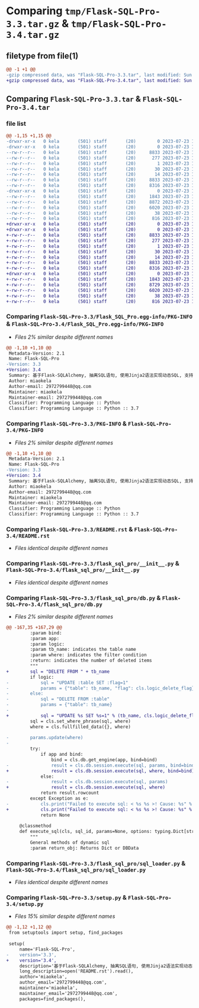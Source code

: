 # Comparing `tmp/Flask-SQL-Pro-3.3.tar.gz` & `tmp/Flask-SQL-Pro-3.4.tar.gz`

## filetype from file(1)

```diff
@@ -1 +1 @@
-gzip compressed data, was "Flask-SQL-Pro-3.3.tar", last modified: Sun Jul 23 16:51:01 2023, max compression
+gzip compressed data, was "Flask-SQL-Pro-3.4.tar", last modified: Sun Jul 23 16:58:51 2023, max compression
```

## Comparing `Flask-SQL-Pro-3.3.tar` & `Flask-SQL-Pro-3.4.tar`

### file list

```diff
@@ -1,15 +1,15 @@
-drwxr-xr-x   0 kela       (501) staff       (20)        0 2023-07-23 16:51:01.002243 Flask-SQL-Pro-3.3/
-drwxr-xr-x   0 kela       (501) staff       (20)        0 2023-07-23 16:51:01.001192 Flask-SQL-Pro-3.3/Flask_SQL_Pro.egg-info/
--rw-r--r--   0 kela       (501) staff       (20)     8833 2023-07-23 16:51:00.000000 Flask-SQL-Pro-3.3/Flask_SQL_Pro.egg-info/PKG-INFO
--rw-r--r--   0 kela       (501) staff       (20)      277 2023-07-23 16:51:00.000000 Flask-SQL-Pro-3.3/Flask_SQL_Pro.egg-info/SOURCES.txt
--rw-r--r--   0 kela       (501) staff       (20)        1 2023-07-23 16:51:00.000000 Flask-SQL-Pro-3.3/Flask_SQL_Pro.egg-info/dependency_links.txt
--rw-r--r--   0 kela       (501) staff       (20)       30 2023-07-23 16:51:00.000000 Flask-SQL-Pro-3.3/Flask_SQL_Pro.egg-info/requires.txt
--rw-r--r--   0 kela       (501) staff       (20)       14 2023-07-23 16:51:00.000000 Flask-SQL-Pro-3.3/Flask_SQL_Pro.egg-info/top_level.txt
--rw-r--r--   0 kela       (501) staff       (20)     8833 2023-07-23 16:51:01.002059 Flask-SQL-Pro-3.3/PKG-INFO
--rw-r--r--   0 kela       (501) staff       (20)     8316 2023-07-23 16:37:58.000000 Flask-SQL-Pro-3.3/README.rst
-drwxr-xr-x   0 kela       (501) staff       (20)        0 2023-07-23 16:51:01.001744 Flask-SQL-Pro-3.3/flask_sql_pro/
--rw-r--r--   0 kela       (501) staff       (20)     1843 2023-07-23 16:05:44.000000 Flask-SQL-Pro-3.3/flask_sql_pro/__init__.py
--rw-r--r--   0 kela       (501) staff       (20)     8872 2023-07-23 16:50:42.000000 Flask-SQL-Pro-3.3/flask_sql_pro/db.py
--rw-r--r--   0 kela       (501) staff       (20)     6020 2023-07-23 16:21:52.000000 Flask-SQL-Pro-3.3/flask_sql_pro/sql_loader.py
--rw-r--r--   0 kela       (501) staff       (20)       38 2023-07-23 16:51:01.002296 Flask-SQL-Pro-3.3/setup.cfg
--rw-r--r--   0 kela       (501) staff       (20)      816 2023-07-23 16:50:47.000000 Flask-SQL-Pro-3.3/setup.py
+drwxr-xr-x   0 kela       (501) staff       (20)        0 2023-07-23 16:58:51.966322 Flask-SQL-Pro-3.4/
+drwxr-xr-x   0 kela       (501) staff       (20)        0 2023-07-23 16:58:51.965383 Flask-SQL-Pro-3.4/Flask_SQL_Pro.egg-info/
+-rw-r--r--   0 kela       (501) staff       (20)     8833 2023-07-23 16:58:51.000000 Flask-SQL-Pro-3.4/Flask_SQL_Pro.egg-info/PKG-INFO
+-rw-r--r--   0 kela       (501) staff       (20)      277 2023-07-23 16:58:51.000000 Flask-SQL-Pro-3.4/Flask_SQL_Pro.egg-info/SOURCES.txt
+-rw-r--r--   0 kela       (501) staff       (20)        1 2023-07-23 16:58:51.000000 Flask-SQL-Pro-3.4/Flask_SQL_Pro.egg-info/dependency_links.txt
+-rw-r--r--   0 kela       (501) staff       (20)       30 2023-07-23 16:58:51.000000 Flask-SQL-Pro-3.4/Flask_SQL_Pro.egg-info/requires.txt
+-rw-r--r--   0 kela       (501) staff       (20)       14 2023-07-23 16:58:51.000000 Flask-SQL-Pro-3.4/Flask_SQL_Pro.egg-info/top_level.txt
+-rw-r--r--   0 kela       (501) staff       (20)     8833 2023-07-23 16:58:51.966073 Flask-SQL-Pro-3.4/PKG-INFO
+-rw-r--r--   0 kela       (501) staff       (20)     8316 2023-07-23 16:37:58.000000 Flask-SQL-Pro-3.4/README.rst
+drwxr-xr-x   0 kela       (501) staff       (20)        0 2023-07-23 16:58:51.965773 Flask-SQL-Pro-3.4/flask_sql_pro/
+-rw-r--r--   0 kela       (501) staff       (20)     1843 2023-07-23 16:05:44.000000 Flask-SQL-Pro-3.4/flask_sql_pro/__init__.py
+-rw-r--r--   0 kela       (501) staff       (20)     8729 2023-07-23 16:58:25.000000 Flask-SQL-Pro-3.4/flask_sql_pro/db.py
+-rw-r--r--   0 kela       (501) staff       (20)     6020 2023-07-23 16:21:52.000000 Flask-SQL-Pro-3.4/flask_sql_pro/sql_loader.py
+-rw-r--r--   0 kela       (501) staff       (20)       38 2023-07-23 16:58:51.966378 Flask-SQL-Pro-3.4/setup.cfg
+-rw-r--r--   0 kela       (501) staff       (20)      816 2023-07-23 16:58:49.000000 Flask-SQL-Pro-3.4/setup.py
```

### Comparing `Flask-SQL-Pro-3.3/Flask_SQL_Pro.egg-info/PKG-INFO` & `Flask-SQL-Pro-3.4/Flask_SQL_Pro.egg-info/PKG-INFO`

 * *Files 2% similar despite different names*

```diff
@@ -1,10 +1,10 @@
 Metadata-Version: 2.1
 Name: Flask-SQL-Pro
-Version: 3.3
+Version: 3.4
 Summary: 基于Flask-SQLAlchemy, 抽离SQL语句, 使用Jinja2语法实现动态SQL, 支持上下文事务, 支持分页
 Author: miaokela
 Author-email: 2972799448@qq.com
 Maintainer: miaokela
 Maintainer-email: 2972799448@qq.com
 Classifier: Programming Language :: Python
 Classifier: Programming Language :: Python :: 3.7
```

### Comparing `Flask-SQL-Pro-3.3/PKG-INFO` & `Flask-SQL-Pro-3.4/PKG-INFO`

 * *Files 2% similar despite different names*

```diff
@@ -1,10 +1,10 @@
 Metadata-Version: 2.1
 Name: Flask-SQL-Pro
-Version: 3.3
+Version: 3.4
 Summary: 基于Flask-SQLAlchemy, 抽离SQL语句, 使用Jinja2语法实现动态SQL, 支持上下文事务, 支持分页
 Author: miaokela
 Author-email: 2972799448@qq.com
 Maintainer: miaokela
 Maintainer-email: 2972799448@qq.com
 Classifier: Programming Language :: Python
 Classifier: Programming Language :: Python :: 3.7
```

### Comparing `Flask-SQL-Pro-3.3/README.rst` & `Flask-SQL-Pro-3.4/README.rst`

 * *Files identical despite different names*

### Comparing `Flask-SQL-Pro-3.3/flask_sql_pro/__init__.py` & `Flask-SQL-Pro-3.4/flask_sql_pro/__init__.py`

 * *Files identical despite different names*

### Comparing `Flask-SQL-Pro-3.3/flask_sql_pro/db.py` & `Flask-SQL-Pro-3.4/flask_sql_pro/db.py`

 * *Files 2% similar despite different names*

```diff
@@ -167,35 +167,29 @@
         :param bind:
         :param app:
         :param logic:
         :param tb_name: indicates the table name
         :param where: indicates the filter condition
         :return: indicates the number of deleted items
         """
+        sql = "DELETE FROM " + tb_name
         if logic:
-            sql = "UPDATE :table SET :flag=1"
-            params = {"table": tb_name, "flag": cls.logic_delete_flag}
-        else:
-            sql = "DELETE FROM :table"
-            params = {"table": tb_name}
-            
+            sql = "UPDATE %s SET %s=1" % (tb_name, cls.logic_delete_flag)
         sql = cls.set_where_phrase(sql, where)
         where = cls.fullfilled_data({}, where)
 
-        params.update(where)
-
         try:
             if app and bind:
                 bind = cls.db.get_engine(app, bind=bind)
-                result = cls.db.session.execute(sql, params, bind=bind)
+                result = cls.db.session.execute(sql, where, bind=bind)
             else:
-                result = cls.db.session.execute(sql, params)
+                result = cls.db.session.execute(sql, where)
             return result.rowcount
         except Exception as e:
-            cls.print("Failed to execute sql: < %s %s >! Cause: %s" % (sql, str(params), str(e)))
+            cls.print("Failed to execute sql: < %s %s >! Cause: %s" % (sql, str(where), str(e)))
             return None
 
     @classmethod
     def execute_sql(cls, sql_id, params=None, options: typing.Dict[str, str] = None, app=None, bind=None, return_obj=True):
         """
         General methods of dynamic sql
         :param return_obj: Returns Dict or DBData
```

### Comparing `Flask-SQL-Pro-3.3/flask_sql_pro/sql_loader.py` & `Flask-SQL-Pro-3.4/flask_sql_pro/sql_loader.py`

 * *Files identical despite different names*

### Comparing `Flask-SQL-Pro-3.3/setup.py` & `Flask-SQL-Pro-3.4/setup.py`

 * *Files 15% similar despite different names*

```diff
@@ -1,12 +1,12 @@
 from setuptools import setup, find_packages
 
 setup(
     name='Flask-SQL-Pro',
-    version='3.3',
+    version='3.4',
     description='基于Flask-SQLAlchemy, 抽离SQL语句, 使用Jinja2语法实现动态SQL, 支持上下文事务, 支持分页',
     long_description=open('README.rst').read(),
     author='miaokela',
     author_email='2972799448@qq.com',
     maintainer='miaokela',
     maintainer_email='2972799448@qq.com',
     packages=find_packages(),
```

